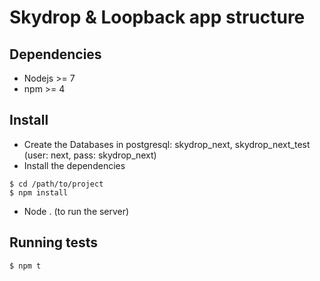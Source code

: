 # Skydrop & Loopback app structure
## Dependencies
* Nodejs >= 7
* npm >= 4

## Install

* Create the Databases in postgresql: skydrop_next, skydrop_next_test (user: next, pass: skydrop_next)
* Install the dependencies
```
$ cd /path/to/project
$ npm install
```
* Node . (to run the server)

## Running tests

```
$ npm t
```
